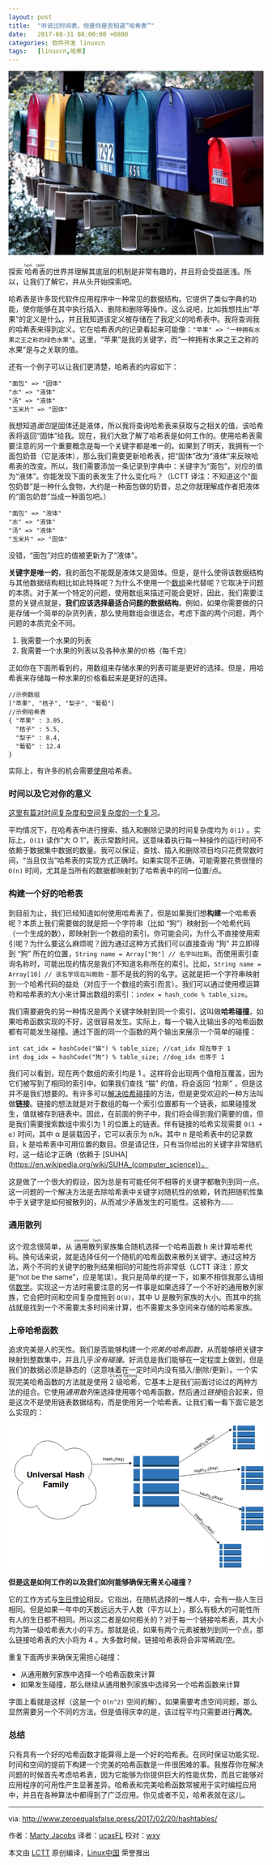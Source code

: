 ```yaml
---
layout: post
title:	"听说过时间表，但是你是否知道“哈希表”"
date:	2017-08-31 08:00:00 +0800 
categories:	软件开发 linuxcn 
tags:	[linuxcn,哈希]
---
```



![](/Asserts/Images/album/201708/30/233911yju25o44rc53x49f.jpg)


探索<ruby> 哈希表 <rt>  hash table </rt></ruby>的世界并理解其底层的机制是非常有趣的，并且将会受益匪浅。所以，让我们了解它，并从头开始探索吧。


哈希表是许多现代软件应用程序中一种常见的数据结构。它提供了类似字典的功能，使你能够在其中执行插入、删除和删除等操作。这么说吧，比如我想找出“苹果”的定义是什么，并且我知道该定义被存储在了我定义的哈希表中。我将查询我的哈希表来得到定义。它在哈希表内的记录看起来可能像：`"苹果" => "一种拥有水果之王之称的绿色水果"`。这里，“苹果”是我的关键字，而“一种拥有水果之王之称的水果”是与之关联的值。


还有一个例子可以让我们更清楚，哈希表的内容如下：



```
"面包" => "固体"
"水" => "液体"
"汤" => "液体"
"玉米片" => "固体"

```

我想知道*面包*是固体还是液体，所以我将查询哈希表来获取与之相关的值，该哈希表将返回“固体”给我。现在，我们大致了解了哈希表是如何工作的。使用哈希表需要注意的另一个重要概念是每一个关键字都是唯一的。如果到了明天，我拥有一个面包奶昔（它是液体），那么我们需要更新哈希表，把“固体”改为“液体”来反映哈希表的改变。所以，我们需要添加一条记录到字典中：关键字为“面包”，对应的值为“液体”。你能发现下面的表发生了什么变化吗？（LCTT 译注：不知道这个“面包奶昔”是一种什么食物，大约是一种面包做的奶昔，总之你就理解成作者把液体的“面包奶昔”当成一种面包吧。）



```
"面包" => "液体"
"水" => "液体"
"汤" => "液体"
"玉米片" => "固体"

```

没错，“面包”对应的值被更新为了“液体”。


**关键字是唯一的**，我的面包不能既是液体又是固体。但是，是什么使得该数据结构与其他数据结构相比如此特殊呢？为什么不使用一个[数组](https://en.wikipedia.org/wiki/Array_data_type)来代替呢？它取决于问题的本质。对于某一个特定的问题，使用数组来描述可能会更好，因此，我们需要注意的关键点就是，**我们应该选择最适合问题的数据结构**。例如，如果你需要做的只是存储一个简单的杂货列表，那么使用数组会很适合。考虑下面的两个问题，两个问题的本质完全不同。


1. 我需要一个水果的列表
2. 我需要一个水果的列表以及各种水果的价格（每千克）


正如你在下面所看到的，用数组来存储水果的列表可能是更好的选择。但是，用哈希表来存储每一种水果的价格看起来是更好的选择。



```
//示例数组
["苹果", "桔子", "梨子", "葡萄"]   
//示例哈希表  
{ "苹果" : 3.05,
  "桔子" : 5.5,
  "梨子" : 8.4,
  "葡萄" : 12.4  
}

```

实际上，有许多的机会需要[使用](https://en.wikipedia.org/wiki/Hash_table#Uses)哈希表。


### 时间以及它对你的意义


[这里有篇对时间复杂度和空间复杂度的一个复习](https://www.hackerearth.com/practice/basic-programming/complexity-analysis/time-and-space-complexity/tutorial/)。


平均情况下，在哈希表中进行搜索、插入和删除记录的时间复杂度均为 `O(1)` 。实际上，`O(1)` 读作“大 O 1”，表示常数时间。这意味着执行每一种操作的运行时间不依赖于数据集中数据的数量。我可以保证，查找、插入和删除项目均只花费常数时间，“当且仅当”哈希表的实现方式正确时。如果实现不正确，可能需要花费很慢的 `O(n)` 时间，尤其是当所有的数据都映射到了哈希表中的同一位置/点。


### 构建一个好的哈希表


到目前为止，我们已经知道如何使用哈希表了，但是如果我们想**构建**一个哈希表呢？本质上我们需要做的就是把一个字符串（比如 “狗”）映射到一个哈希代码（一个生成的数），即映射到一个数组的索引。你可能会问，为什么不直接使用索引呢？为什么要这么麻烦呢？因为通过这种方式我们可以直接查询 “狗” 并立即得到 “狗” 所在的位置，`String name = Array["狗"] // 名字叫拉斯`。而使用索引查询名称时，可能出现的情况是我们不知道名称所在的索引。比如，`String name = Array[10] // 该名字现在叫鲍勃` - 那不是我的狗的名字。这就是把一个字符串映射到一个哈希代码的益处（对应于一个数组的索引而言）。我们可以通过使用模运算符和哈希表的大小来计算出数组的索引：`index = hash_code % table_size`。


我们需要避免的另一种情况是两个关键字映射到同一个索引，这叫做**哈希碰撞**，如果哈希函数实现的不好，这很容易发生。实际上，每一个输入比输出多的哈希函数都有可能发生碰撞。通过下面的同一个函数的两个输出来展示一个简单的碰撞：



```
int cat_idx = hashCode("猫") % table_size; //cat_idx 现在等于 1
int dog_idx = hashCode("狗") % table_size; //dog_idx 也等于 1

```

我们可以看到，现在两个数组的索引均是 1 。这样将会出现两个值相互覆盖，因为它们被写到了相同的索引中。如果我们查找 “猫” 的值，将会返回 “拉斯” ，但是这并不是我们想要的。有许多可以[解决哈希碰撞](https://en.wikipedia.org/wiki/Hash_table#Collision_resolution)的方法，但是更受欢迎的一种方法叫做**链接**。链接的想法就是对于数组的每一个索引位置都有一个链表，如果碰撞发生，值就被存到链表中。因此，在前面的例子中，我们将会得到我们需要的值，但是我们需要搜索数组中索引为 1 的位置上的链表。伴有链接的哈希实现需要 `O(1 + α)` 时间，其中 α 是装载因子，它可以表示为 n/k，其中 n 是哈希表中的记录数目，k 是哈希表中可用位置的数目。但是请记住，只有当你给出的关键字非常随机时，这一结论才正确（依赖于 [SUHA](https://en.wikipedia.org/wiki/SUHA_(computer_science)）。


这是做了一个很大的假设，因为总是有可能任何不相等的关键字都散列到同一点。这一问题的一个解决方法是去除哈希表中关键字对随机性的依赖，转而把随机性集中于关键字是如何被散列的，从而减少矛盾发生的可能性。这被称为……


### 通用散列


这个观念很简单，从<ruby> 通用散列 <rt>  universal hash </rt></ruby>家族集合随机选择一个哈希函数 h 来计算哈希代码。换句话来说，就是选择任何一个随机的哈希函数来散列关键字。通过这种方法，两个不同的关键字的散列结果相同的可能性将非常低（LCTT 译注：原文是“not be the same”，应是笔误）。我只是简单的提一下，如果不相信我那么请相信[数学](https://en.wikipedia.org/wiki/Universal_hashing#Mathematical_guarantees)。实现这一方法时需要注意的另一件事是如果选择了一个不好的通用散列家族，它会把时间和空间复杂度拖到 `O(U)`，其中 U 是散列家族的大小。而其中的挑战就是找到一个不需要太多时间来计算，也不需要太多空间来存储的哈希家族。


### 上帝哈希函数


追求完美是人的天性。我们是否能够构建一个*完美的哈希函数*，从而能够把关键字映射到整数集中，并且几乎*没有碰撞*。好消息是我们能够在一定程度上做到，但是我们的数据必须是静态的（这意味着在一定时间内没有插入/删除/更新）。一个实现完美哈希函数的方法就是使用 <ruby> 2 级哈希 <rt>  2-Level Hashing </rt></ruby>，它基本上是我们前面讨论过的两种方法的组合。它使用*通用散列*来选择使用哪个哈希函数，然后通过*链接*组合起来，但是这次不是使用链表数据结构，而是使用另一个哈希表。让我们看一看下面它是怎么实现的：


[![2-Level Hashing](/Asserts/Images/album/201708/30/233925d05scpy3psphz0ux.png "2-Level Hashing")](http://www.zeroequalsfalse.press/2017/02/20/hashtables/Diagram.png)


**但是这是如何工作的以及我们如何能够确保无需关心碰撞？**


它的工作方式与[生日悖论](https://en.wikipedia.org/wiki/Birthday_problem)相反。它指出，在随机选择的一堆人中，会有一些人生日相同。但是如果一年中的天数远远大于人数（平方以上），那么有极大的可能性所有人的生日都不相同。所以这二者是如何相关的？对于每一个链接哈希表，其大小均为第一级哈希表大小的平方。那就是说，如果有两个元素被散列到同一个点，那么链接哈希表的大小将为 4 。大多数时候，链接哈希表将会非常稀疏/空。


重复下面两步来确保无需担心碰撞：


* 从通用散列家族中选择一个哈希函数来计算
* 如果发生碰撞，那么继续从通用散列家族中选择另一个哈希函数来计算


字面上看就是这样（这是一个 `O(n^2)` 空间的解）。如果需要考虑空间问题，那么显然需要另一个不同的方法。但是值得庆幸的是，该过程平均只需要进行**两次**。


### 总结


只有具有一个好的哈希函数才能算得上是一个好的哈希表。在同时保证功能实现、时间和空间的提前下构建一个完美的哈希函数是一件很困难的事。我推荐你在解决问题的时候首先考虑哈希表，因为它能够为你提供巨大的性能优势，而且它能够对应用程序的可用性产生显著差异。哈希表和完美哈希函数常被用于实时编程应用中，并且在各种算法中都得到了广泛应用。你见或者不见，哈希表就在这儿。




---


via: <http://www.zeroequalsfalse.press/2017/02/20/hashtables/>


作者：[Marty Jacobs](http://www.zeroequalsfalse.press/about) 译者：[ucasFL](https://github.com/ucasFL) 校对：[wxy](https://github.com/wxy)


本文由 [LCTT](https://github.com/LCTT/TranslateProject) 原创编译，[Linux中国](https://linux.cn/) 荣誉推出
